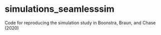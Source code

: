 # simulations_seamlesssim
Code for reproducing the simulation study in Boonstra, Braun, and Chase (2020)
